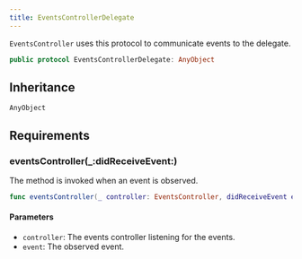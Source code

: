 ```yaml
---
title: EventsControllerDelegate
---
```


`EventsController` uses this protocol to communicate events to the delegate.

``` swift
public protocol EventsControllerDelegate: AnyObject 
```

## Inheritance

`AnyObject`

## Requirements

### eventsController(\_:​didReceiveEvent:​)

The method is invoked when an event is observed.

``` swift
func eventsController(_ controller: EventsController, didReceiveEvent event: Event)
```

#### Parameters

  - `controller`: The events controller listening for the events.
  - `event`: The observed event.
